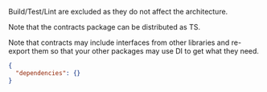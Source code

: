 Build/Test/Lint are excluded as they do not affect the architecture.

Note that the contracts package can be distributed as TS.

Note that contracts may include interfaces from other libraries and re-export them so that your other packages may use DI to get what they need.

```json
{
  "dependencies": {}
}
```